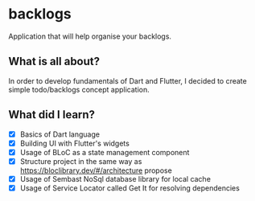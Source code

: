 # backlogs
Application that will help organise your backlogs.
## What is all about?
In order to develop fundamentals of Dart and Flutter, I decided to create simple todo/backlogs concept application. 
## What did I learn?
- [x] Basics of Dart language
- [x] Building UI with Flutter's widgets
- [x] Usage of BLoC as a state management component
- [x] Structure project in the same way as https://bloclibrary.dev/#/architecture propose
- [x] Usage of Sembast NoSql database library for local cache
- [x] Usage of Service Locator called Get It for resolving dependencies 

